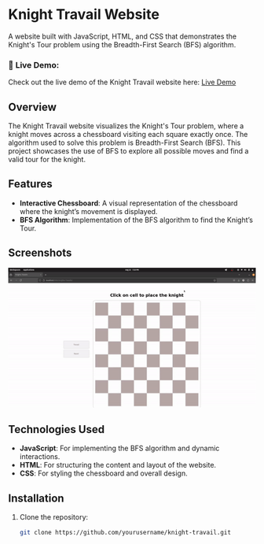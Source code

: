 # Knight Travail Website

A website built with JavaScript, HTML, and CSS that demonstrates the Knight's Tour problem using the Breadth-First Search (BFS) algorithm.

### 🔗 **Live Demo:**

Check out the live demo of the Knight Travail website here: [Live Demo](https://rohithachar.github.io/Knights-Travails/)

## Overview

The Knight Travail website visualizes the Knight's Tour problem, where a knight moves across a chessboard visiting each square exactly once. The algorithm used to solve this problem is Breadth-First Search (BFS). This project showcases the use of BFS to explore all possible moves and find a valid tour for the knight.

## Features

- **Interactive Chessboard**: A visual representation of the chessboard where the knight’s movement is displayed.
- **BFS Algorithm**: Implementation of the BFS algorithm to find the Knight’s Tour.

## Screenshots

![Knight Travail](./knight-gif.gif)

## Technologies Used

- **JavaScript**: For implementing the BFS algorithm and dynamic interactions.
- **HTML**: For structuring the content and layout of the website.
- **CSS**: For styling the chessboard and overall design.

## Installation

1. Clone the repository:

   ```bash
   git clone https://github.com/yourusername/knight-travail.git
   ```
